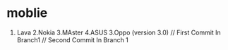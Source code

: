 # moblie
1. Lava
2.Nokia
3.MAster
4.ASUS
3.Oppo (version 3.0)
// First Commit In Branch1
// Second Commit In Branch 1


